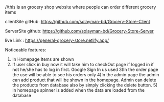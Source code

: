 //this is an grocery shop website where people can order different grocery items

clientSite gitHub: https://github.com/solayman-bd/Grocery-Store-Client

ServerSite github: https://github.com/solayman-bd/Grocery-Store-Server

live Link : https://general-grocery-store.netlify.app/

Noticeable features:

1. In Homepage Items are shown
2. If user click in buy now it will take him to checkOut page if logged in if not he/she has to log in first. Google Sign In us used
   3)In the order page the use will be able to see his orders only
   4)In the admin page the admin can add product that will be shown in the homepage. Admin can delete the products from database also by simply clicking the delete button. 5) In homepage spinner is added when the data are loaded from the database
